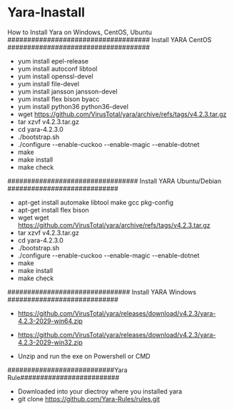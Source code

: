 # Yara-Inastall
How to Install Yara on Windows, CentOS, Ubuntu
#################################### Install YARA CentOS ####################################
- yum install epel-release
- yum install autoconf libtool
- yum install openssl-devel
- yum install file-devel
- yum install jansson jansson-devel
- yum install flex bison byacc
- yum install python36 python36-devel
- wget https://github.com/VirusTotal/yara/archive/refs/tags/v4.2.3.tar.gz
- tar xzvf v4.2.3.tar.gz
- cd yara-4.2.3.0
- ./bootstrap.sh
- ./configure --enable-cuckoo --enable-magic --enable-dotnet
- make
- make install
- make check

################################# Install YARA Ubuntu/Debian ############################
- apt-get install automake libtool make gcc pkg-config
- apt-get install flex bison
- wget wget https://github.com/VirusTotal/yara/archive/refs/tags/v4.2.3.tar.gz
- tar xzvf v4.2.3.tar.gz
- cd yara-4.2.3.0
- ./bootstrap.sh
- ./configure --enable-cuckoo --enable-magic --enable-dotnet
- make
- make install
- make check


############################### Install YARA Windows ############################
- https://github.com/VirusTotal/yara/releases/download/v4.2.3/yara-4.2.3-2029-win64.zip
- https://github.com/VirusTotal/yara/releases/download/v4.2.3/yara-4.2.3-2029-win32.zip

- Unzip and run the exe on Powershell or CMD


###########################Yara Rule#########################
- Downloaded into your diectroy where you installed yara
- git clone https://github.com/Yara-Rules/rules.git
